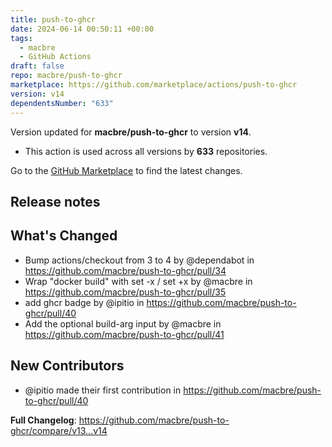 ```yaml
---
title: push-to-ghcr
date: 2024-06-14 00:50:11 +00:00
tags:
  - macbre
  - GitHub Actions
draft: false
repo: macbre/push-to-ghcr
marketplace: https://github.com/marketplace/actions/push-to-ghcr
version: v14
dependentsNumber: "633"
---
```



Version updated for **macbre/push-to-ghcr** to version **v14**.
- This action is used across all versions by **633** repositories.

Go to the [GitHub Marketplace](https://github.com/marketplace/actions/push-to-ghcr) to find the latest changes.

## Release notes

## What's Changed
* Bump actions/checkout from 3 to 4 by @dependabot in https://github.com/macbre/push-to-ghcr/pull/34
* Wrap "docker build" with set -x / set +x by @macbre in https://github.com/macbre/push-to-ghcr/pull/35
* add ghcr badge by @ipitio in https://github.com/macbre/push-to-ghcr/pull/40
* Add the optional build-arg input by @macbre in https://github.com/macbre/push-to-ghcr/pull/41

## New Contributors
* @ipitio made their first contribution in https://github.com/macbre/push-to-ghcr/pull/40

**Full Changelog**: https://github.com/macbre/push-to-ghcr/compare/v13...v14
